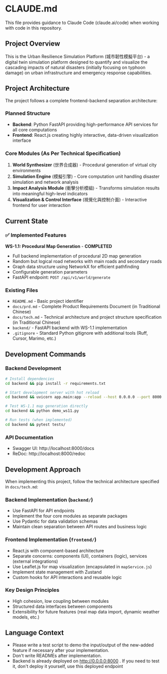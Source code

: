 # CLAUDE.md

This file provides guidance to Claude Code (claude.ai/code) when working with code in this repository.

## Project Overview

This is the Urban Resilience Simulation Platform (城市韌性模擬平台) - a digital twin simulation platform designed to quantify and visualize the cascading impacts of natural disasters (initially focusing on typhoon damage) on urban infrastructure and emergency response capabilities.

## Project Architecture

The project follows a complete frontend-backend separation architecture:

### Planned Structure
- **Backend**: Python FastAPI providing high-performance API services for all core computations
- **Frontend**: React.js creating highly interactive, data-driven visualization interface

### Core Modules (As Per Technical Specification)
1. **World Synthesizer** (世界合成器) - Procedural generation of virtual city environments
2. **Simulation Engine** (模擬引擎) - Core computation unit handling disaster simulation and network analysis  
3. **Impact Analysis Module** (衝擊分析模組) - Transforms simulation results into meaningful high-level indicators
4. **Visualization & Control Interface** (視覺化與控制介面) - Interactive frontend for user interaction

## Current State

### ✅ Implemented Features

**WS-1.1: Procedural Map Generation** - **COMPLETED**
- Full backend implementation of procedural 2D map generation
- Random but logical road networks with main roads and secondary roads
- Graph data structure using NetworkX for efficient pathfinding
- Configurable generation parameters
- FastAPI endpoint: `POST /api/v1/world/generate`

### Existing Files
- `README.md` - Basic project identifier
- `docs/prd.md` - Complete Product Requirements Document (in Traditional Chinese)
- `docs/tech.md` - Technical architecture and project structure specification (in Traditional Chinese)
- `backend/` - FastAPI backend with WS-1.1 implementation
- `.gitignore` - Standard Python gitignore with additional tools (Ruff, Cursor, Marimo, etc.)

## Development Commands

### Backend Development

```bash
# Install dependencies
cd backend && pip install -r requirements.txt

# Start development server with hot reload
cd backend && uvicorn app.main:app --reload --host 0.0.0.0 --port 8000

# Test WS-1.1 map generation directly
cd backend && python demo_ws11.py

# Run tests (when implemented)
cd backend && pytest tests/
```

### API Documentation
- Swagger UI: http://localhost:8000/docs
- ReDoc: http://localhost:8000/redoc

## Development Approach

When implementing this project, follow the technical architecture specified in `docs/tech.md`:

### Backend Implementation (`backend/`)
- Use FastAPI for API endpoints
- Implement the four core modules as separate packages
- Use Pydantic for data validation schemas
- Maintain clean separation between API routes and business logic

### Frontend Implementation (`frontend/`)
- React.js with component-based architecture
- Separate concerns: components (UI), containers (logic), services (external integrations)  
- Use Leaflet.js for map visualization (encapsulated in `mapService.js`)
- Implement state management with Zustand
- Custom hooks for API interactions and reusable logic

### Key Design Principles
- High cohesion, low coupling between modules
- Structured data interfaces between components
- Extensibility for future features (real map data import, dynamic weather models, etc.)

## Language Context
- Please write a test script to demo the input/output of the new-added feature if necessary after your implementation.
- Don't write READMEs after implementation.
- Backend is already deployed on http://0.0.0.0:8000 . If you need to test it, don't deploy it yourself, use this deployed endpoint